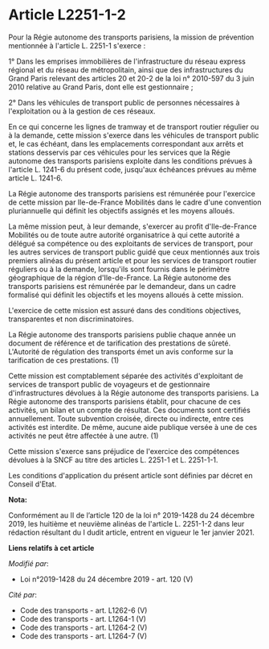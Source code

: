 # Article L2251-1-2

Pour la Régie autonome des transports parisiens, la mission de prévention mentionnée à l'article L. 2251-1 s'exerce :

1° Dans les emprises immobilières de l'infrastructure du réseau express régional et du réseau de métropolitain, ainsi que des
infrastructures du Grand Paris relevant des articles 20 et 20-2 de la loi n° 2010-597 du 3 juin 2010 relative au Grand Paris,
dont elle est gestionnaire ;

2° Dans les véhicules de transport public de personnes nécessaires à l'exploitation ou à la gestion de ces réseaux.

En ce qui concerne les lignes de tramway et de transport routier régulier ou à la demande, cette mission s'exerce dans les
véhicules de transport public et, le cas échéant, dans les emplacements correspondant aux arrêts et stations desservis par
ces véhicules pour les services que la Régie autonome des transports parisiens exploite dans les conditions prévues à
l'article L. 1241-6 du présent code, jusqu'aux échéances prévues au même article L. 1241-6.

La Régie autonome des transports parisiens est rémunérée pour l'exercice de cette mission par Ile-de-France Mobilités dans le
cadre d'une convention pluriannuelle qui définit les objectifs assignés et les moyens alloués.

La même mission peut, à leur demande, s'exercer au profit d'Ile-de-France Mobilités ou de toute autre autorité organisatrice
à qui cette autorité a délégué sa compétence ou des exploitants de services de transport, pour les autres services de
transport public guidé que ceux mentionnés aux trois premiers alinéas du présent article et pour les services de transport
routier réguliers ou à la demande, lorsqu'ils sont fournis dans le périmètre géographique de la région d'Ile-de-France. La
Régie autonome des transports parisiens est rémunérée par le demandeur, dans un cadre formalisé qui définit les objectifs et
les moyens alloués à cette mission.

L'exercice de cette mission est assuré dans des conditions objectives, transparentes et non discriminatoires.

La Régie autonome des transports parisiens publie chaque année un document de référence et de tarification des prestations de
sûreté. L'Autorité de régulation des transports émet un avis conforme sur la tarification de ces prestations. (1)

Cette mission est comptablement séparée des activités d'exploitant de services de transport public de voyageurs et de
gestionnaire d'infrastructures dévolues à la Régie autonome des transports parisiens. La Régie autonome des transports
parisiens établit, pour chacune de ces activités, un bilan et un compte de résultat. Ces documents sont certifiés
annuellement. Toute subvention croisée, directe ou indirecte, entre ces activités est interdite. De même, aucune aide
publique versée à une de ces activités ne peut être affectée à une autre. (1)

Cette mission s'exerce sans préjudice de l'exercice des compétences dévolues à la SNCF au titre des articles L. 2251-1 et L.
2251-1-1.

Les conditions d'application du présent article sont définies par décret en Conseil d'Etat.

**Nota:**

Conformément au II de l’article 120 de la loi n° 2019-1428 du 24 décembre 2019, les huitième et neuvième alinéas de l'article
L. 2251-1-2 dans leur rédaction résultant du I dudit article, entrent en vigueur le 1er janvier 2021.

**Liens relatifs à cet article**

_Modifié par_:

  - Loi n°2019-1428 du 24 décembre 2019 - art. 120 (V)

_Cité par_:

  - Code des transports - art. L1262-6 (V)
  - Code des transports - art. L1264-1 (V)
  - Code des transports - art. L1264-2 (V)
  - Code des transports - art. L1264-7 (V)
